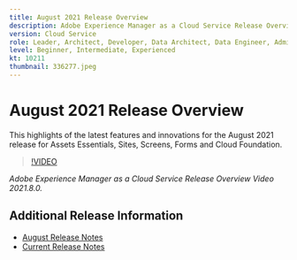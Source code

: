 ```yaml
---
title: August 2021 Release Overview
description: Adobe Experience Manager as a Cloud Service Release Overview Video 2021.8.0.
version: Cloud Service
role: Leader, Architect, Developer, Data Architect, Data Engineer, Admin, User
level: Beginner, Intermediate, Experienced
kt: 10211
thumbnail: 336277.jpeg
---
```


# August 2021 Release Overview

This highlights of the latest features and innovations for the August 2021 release for Assets Essentials, Sites, Screens, Forms and Cloud Foundation.

>[!VIDEO](https://video.tv.adobe.com/v/336277/?quality=12&learn=on)

*Adobe Experience Manager as a Cloud Service Release Overview Video 2021.8.0.*

## Additional Release Information

* [August Release Notes](https://experienceleague.adobe.com/docs/experience-manager-cloud-service/content/release-notes/release-notes/2021/release-notes-2021-8-0.html?lang=en)
* [Current Release Notes](https://experienceleague.adobe.com/docs/experience-manager-cloud-service/content/release-notes/home.html)
